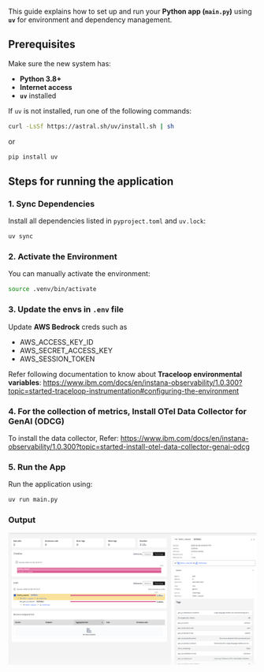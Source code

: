 This guide explains how to set up and run your **Python app (`main.py`)** using **`uv`** for environment and dependency management.

## Prerequisites

Make sure the new system has:
- **Python 3.8+**
- **Internet access**
- **`uv`** installed

If `uv` is not installed, run one of the following commands:

```bash
curl -LsSf https://astral.sh/uv/install.sh | sh
```
or
```bash
pip install uv
```
## Steps for running the application

### 1. Sync Dependencies

Install all dependencies listed in `pyproject.toml` and `uv.lock`:

```bash
uv sync
```

### 2. Activate the Environment

You can manually activate the environment:

```bash
source .venv/bin/activate
```

### 3. Update the envs in `.env` file

Update **AWS Bedrock** creds such as 
- AWS_ACCESS_KEY_ID
- AWS_SECRET_ACCESS_KEY
- AWS_SESSION_TOKEN


Refer following documentation to know about **Traceloop environmental variables**:
https://www.ibm.com/docs/en/instana-observability/1.0.300?topic=started-traceloop-instrumentation#configuring-the-environment



### 4. For the collection of metrics, Install OTel Data Collector for GenAI (ODCG)

To install the data collector, Refer: https://www.ibm.com/docs/en/instana-observability/1.0.300?topic=started-install-otel-data-collector-genai-odcg

### 5. Run the App

Run the application using:

```bash
uv run main.py
```
### Output
![Traces](image.png)